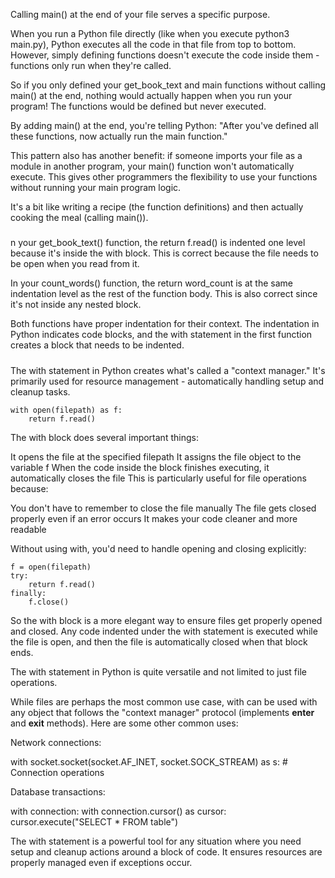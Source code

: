 Calling main() at the end of your file serves a specific purpose.

When you run a Python file directly (like when you execute python3 main.py), Python executes all the code in that file from top to bottom. However, simply defining functions doesn't execute the code inside them - functions only run when they're called.

So if you only defined your get_book_text and main functions without calling main() at the end, nothing would actually happen when you run your program! The functions would be defined but never executed.

By adding main() at the end, you're telling Python: "After you've defined all these functions, now actually run the main function."

This pattern also has another benefit: if someone imports your file as a module in another program, your main() function won't automatically execute. This gives other programmers the flexibility to use your functions without running your main program logic.

It's a bit like writing a recipe (the function definitions) and then actually cooking the meal (calling main()).

#####
n your get_book_text() function, the return f.read() is indented one level because it's inside the with block. This is correct because the file needs to be open when you read from it.

In your count_words() function, the return word_count is at the same indentation level as the rest of the function body. This is also correct since it's not inside any nested block.

Both functions have proper indentation for their context. The indentation in Python indicates code blocks, and the with statement in the first function creates a block that needs to be indented.

#####

The with statement in Python creates what's called a "context manager." It's primarily used for resource management - automatically handling setup and cleanup tasks.
```
with open(filepath) as f:
    return f.read()
```
The with block does several important things:

It opens the file at the specified filepath
It assigns the file object to the variable f
When the code inside the block finishes executing, it automatically closes the file
This is particularly useful for file operations because:

You don't have to remember to close the file manually
The file gets closed properly even if an error occurs
It makes your code cleaner and more readable

Without using with, you'd need to handle opening and closing explicitly:

```
f = open(filepath)
try:
    return f.read()
finally:
    f.close()
```
So the with block is a more elegant way to ensure files get properly opened and closed. Any code indented under the with statement is executed while the file is open, and then the file is automatically closed when that block ends.

The with statement in Python is quite versatile and not limited to just file operations.

While files are perhaps the most common use case, with can be used with any object that follows the "context manager" protocol (implements __enter__ and __exit__ methods). Here are some other common uses:

Network connections:

with socket.socket(socket.AF_INET, socket.SOCK_STREAM) as s:
    # Connection operations

Database transactions:

with connection:
    with connection.cursor() as cursor:
        cursor.execute("SELECT * FROM table")

The with statement is a powerful tool for any situation where you need setup and cleanup actions around a block of code. It ensures resources are properly managed even if exceptions occur.